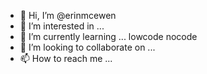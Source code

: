 - 👋 Hi, I’m @erinmcewen
- 👀 I’m interested in ...
- 🌱 I’m currently learning ... lowcode nocode
- 💞️ I’m looking to collaborate on ...
- 📫 How to reach me ...

<!---
erinmcewen/erinmcewen is a ✨ special ✨ repository because its `README.md` (this file) appears on your GitHub profile.
You can click the Preview link to take a look at your changes.
--->
